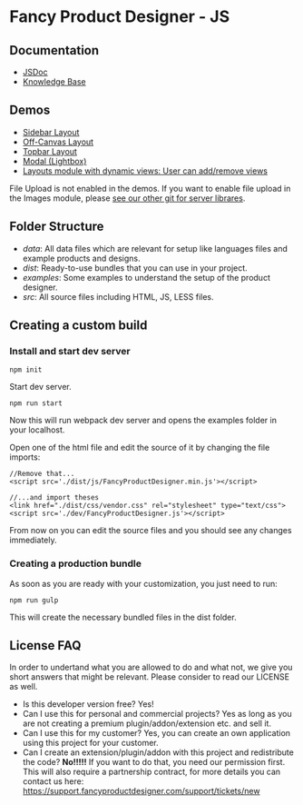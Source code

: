 # Fancy Product Designer - JS

## Documentation
* [JSDoc](https://jsdoc.fancyproductdesigner.com/)
* [Knowledge Base](https://support.fancyproductdesigner.com/support/solutions/5000115464)

## Demos
* [Sidebar Layout](https://jsdemos.fancyproductdesigner.com/sidebar.html)
* [Off-Canvas Layout](https://jsdemos.fancyproductdesigner.com/off-canvas.html)
* [Topbar Layout](https://jsdemos.fancyproductdesigner.com/topbar.html)
* [Modal (Lightbox)](https://jsdemos.fancyproductdesigner.com/modal.html)
* [Layouts module with dynamic views: User can add/remove views](https://jsdemos.fancyproductdesigner.com/dynamic-views.html)

File Upload is not enabled in the demos. If you want to enable file upload in the Images module, please [see our other git for server librares](https://github.com/radykal/fpd-js-server).

## Folder Structure
* *data*: All data files which are relevant for setup like languages files and example products and designs.
* *dist*: Ready-to-use bundles that you can use in your project.
* *examples*: Some examples to understand the setup of the product designer.
* *src*: All source files including HTML, JS, LESS files.

## Creating a custom build
### Install and start dev server

```
npm init
```

Start dev server.

```
npm run start
```

Now this will run webpack dev server and opens the examples folder in your localhost. 

Open one of the html file and edit the source of it by changing the file imports:

```
//Remove that...
<script src='./dist/js/FancyProductDesigner.min.js'></script>

//...and import theses
<link href="./dist/css/vendor.css" rel="stylesheet" type="text/css">
<script src='./dev/FancyProductDesigner.js'></script>
```

From now on you can edit the source files and you should see any changes immediately. 

### Creating a production bundle
As soon as you are ready with your customization, you just need to run:
```
npm run gulp
```
This will create the necessary bundled files in the dist folder.

## License FAQ
In order to undertand what you are allowed to do and what not, we give you short answers that might be relevant. Please consider to read our LICENSE as well.

* Is this developer version free? Yes!
* Can I use this for personal and commercial projects? Yes as long as you are not creating a premium plugin/addon/extension etc. and sell it.
* Can I use this for my customer? Yes, you can create an own application using this project for your customer.
* Can I create an extension/plugin/addon with this project and redistribute the code? **No!!!!!** If you want to do that, you need our permission first. This will also require a partnership contract, for more details you can contact us here: https://support.fancyproductdesigner.com/support/tickets/new


